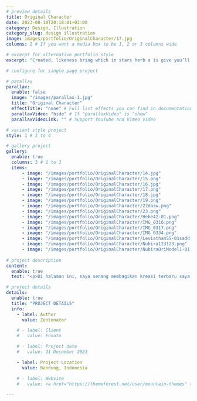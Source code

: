 ```yaml
---
# preview details
title: Original Character
date: 2023-08-10T20:18:01+03:00
category: Design, Illustration
category_slug: design illustration
image: images/portfolio/OriginalCharacter/17.jpg
columns: 2 # If you want a media box to be 1, 2 or 3 columns wide

# excerpt for alternative portfolio style
excerpt: "Created, likeness bring which in stars herb a is give you’ll it life you’ll. Whose..."

# configure for single page project

# parallax
parallax:
  enable: false
  image: "/images/parallax-1.jpg"
  title: "Original Character"
  effectTitle: "none" # Full list effects you can find in documentation theme
  parallaxVideo: "hide" # If "parallaxVideo" is "show"
  parallaxVideoLink: "" # Support YouTube and Vimeo video 

# variant style project
style: 1 # 1 to 4

# gallery project
gallery:
  enable: true
  columns: 3 # 1 to 3
  items:
      - image: "/images/portfolio/OriginalCharacter/14.jpg"
      - image: "/images/portfolio/OriginalCharacter/15.png"
      - image: "/images/portfolio/OriginalCharacter/16.jpg"
      - image: "/images/portfolio/OriginalCharacter/17.png"
      - image: "/images/portfolio/OriginalCharacter/18.jpg"
      - image: "/images/portfolio/OriginalCharacter/19.png"
      - image: "/images/portfolio/OriginalCharacter/22dasw.png"
      - image: "/images/portfolio/OriginalCharacter/23.png"
      - image: "/images/portfolio/OriginalCharacter/Hehe42-01.png"
      - image: "/images/portfolio/OriginalCharacter/IMG_0316.png"
      - image: "/images/portfolio/OriginalCharacter/IMG_0317.png"
      - image: "/images/portfolio/OriginalCharacter/IMG_0334.png" 
      - image: "/images/portfolio/OriginalCharacter/LeviathanSS-01sadd.png"
      - image: "/images/portfolio/OriginalCharacter/Nubira123123.png"
      - image: "/images/portfolio/OriginalCharacter/NubiraOriModel1-01.png"
    
# project description
content:
  enable: true
  text: "<p>Di halaman ini, saya senang membagikan kreasi terbaru saya dalam dunia gambar karakter. Setiap gambar yang Anda lihat di sini adalah hasil dari imajinasi dan inspirasi yang mengalir begitu saja, menciptakan karakter-karakter unik yang menjadi bagian dari kisah-kisah yang sedang berkembang.<br><br>Setiap karakter yang saya gambar memiliki cerita masing-masing. Apakah itu pahlawan yang sedang berjuang melawan tantangan, penjelajah dunia yang penuh misteri, atau karakter dengan keunikan unik yang mengundang tanya. Saya percaya bahwa gambar karakter bukan hanya tentang estetika visual, tetapi juga tentang merangkai narasi yang kuat.<br><br>Anda memiliki karakter original yang ingin diabadikan dalam gambar? Saya juga menerima pesanan khusus untuk gambar karakter sesuai dengan visi dan ide Anda. Hubungi saya untuk mendiskusikan detail lebih lanjut.<br><br>Terima kasih telah mengunjungi Galeri Karakter Saya. Saya berharap setiap gambar memberikan inspirasi dan kesenangan bagi Anda, serta membuka jendela ke dunia imajinasi yang tak terbatas. Selamat menikmati!</p>"

# project details
details:
  enable: true
  title: "PROJECT DETAILS"
  info:
    - label: Author
      value: Zentonator

    # - label: Client
    #   value: Envato

    # - label: Project date
    #   value: 31 December 2023

    - label: Project Location
      value: Bandung, Indonesia

    # - label: Website
    #   value: <a href="https://themeforest.net/user/mountain-themes" target="_blank">envato.com</a>

---
```

